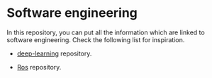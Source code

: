 # Software engineering

In this repository, you can put all the information which are linked to software
engineering. Check the following list for inspiration.

* [deep-learning](
  https://github.com/MickeyMouseScienceReadingGroup/deep-learning) repository.

* [Ros](
  https://github.com/Le2iCollaborativeResearchGroup/Ros/tree/master) repository.
